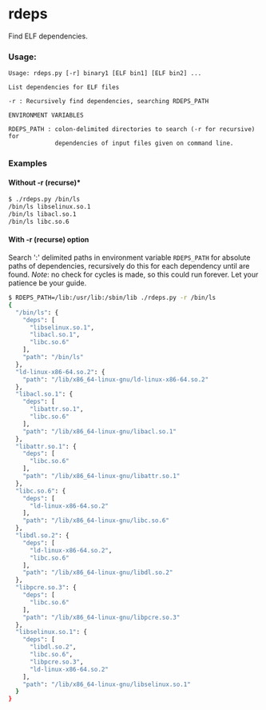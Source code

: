 # rdeps
Find ELF dependencies.

### Usage:
```
Usage: rdeps.py [-r] binary1 [ELF bin1] [ELF bin2] ...

List dependencies for ELF files

-r : Recursively find dependencies, searching RDEPS_PATH

ENVIRONMENT VARIABLES

RDEPS_PATH : colon-delimited directories to search (-r for recursive) for
             dependencies of input files given on command line.
```
### Examples

#### Without -r (recurse)*
```sh
$ ./rdeps.py /bin/ls
/bin/ls libselinux.so.1
/bin/ls libacl.so.1
/bin/ls libc.so.6
```

#### With -r (recurse) option

Search ':' delimited paths in environment variable `RDEPS_PATH` for absolute paths of dependencies, recursively do this for each dependency until are found. *Note*: no check for cycles is made, so this could run forever. Let your patience be your guide.

```sh
$ RDEPS_PATH=/lib:/usr/lib:/sbin/lib ./rdeps.py -r /bin/ls
{
  "/bin/ls": {
    "deps": [
      "libselinux.so.1",
      "libacl.so.1",
      "libc.so.6"
    ],
    "path": "/bin/ls"
  },
  "ld-linux-x86-64.so.2": {
    "path": "/lib/x86_64-linux-gnu/ld-linux-x86-64.so.2"
  },
  "libacl.so.1": {
    "deps": [
      "libattr.so.1",
      "libc.so.6"
    ],
    "path": "/lib/x86_64-linux-gnu/libacl.so.1"
  },
  "libattr.so.1": {
    "deps": [
      "libc.so.6"
    ],
    "path": "/lib/x86_64-linux-gnu/libattr.so.1"
  },
  "libc.so.6": {
    "deps": [
      "ld-linux-x86-64.so.2"
    ],
    "path": "/lib/x86_64-linux-gnu/libc.so.6"
  },
  "libdl.so.2": {
    "deps": [
      "ld-linux-x86-64.so.2",
      "libc.so.6"
    ],
    "path": "/lib/x86_64-linux-gnu/libdl.so.2"
  },
  "libpcre.so.3": {
    "deps": [
      "libc.so.6"
    ],
    "path": "/lib/x86_64-linux-gnu/libpcre.so.3"
  },
  "libselinux.so.1": {
    "deps": [
      "libdl.so.2",
      "libc.so.6",
      "libpcre.so.3",
      "ld-linux-x86-64.so.2"
    ],
    "path": "/lib/x86_64-linux-gnu/libselinux.so.1"
  }
}
```

